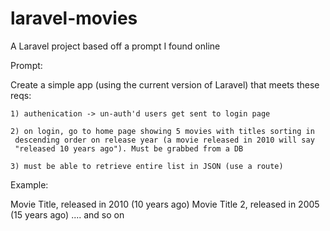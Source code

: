 # laravel-movies
A Laravel project based off a prompt I found online

Prompt:

Create a simple app (using the current version of Laravel) that meets these reqs:
	
	1) authenication -> un-auth'd users get sent to login page
	
	2) on login, go to home page showing 5 movies with titles sorting in
	 descending order on release year (a movie released in 2010 will say 
	 "released 10 years ago"). Must be grabbed from a DB

	3) must be able to retrieve entire list in JSON (use a route)

Example:

Movie Title, released in 2010 (10 years ago)
Movie Title 2, released in 2005 (15 years ago)
 .... and so on
